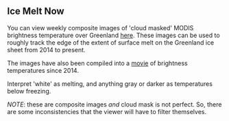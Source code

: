 ## Ice Melt Now
You can view weekly composite images of 'cloud masked' MODIS brightness temperature over Greenland [here](./images/iceMeltNow/). These images can be used to roughly track the edge of the extent of surface melt on the Greenland ice sheet from 2014 to present. 

The images have also been compiled into a [movie](./images/iceMeltNow/greenlandMelt.mp4) of brightness temperatures since 2014.

Interpret 'white' as melting, and anything gray or darker as temperatures below freezing.

*NOTE*: these are composite images *and* cloud mask is not perfect. So, there are some inconsistencies that the viewer will have to filter themselves.
